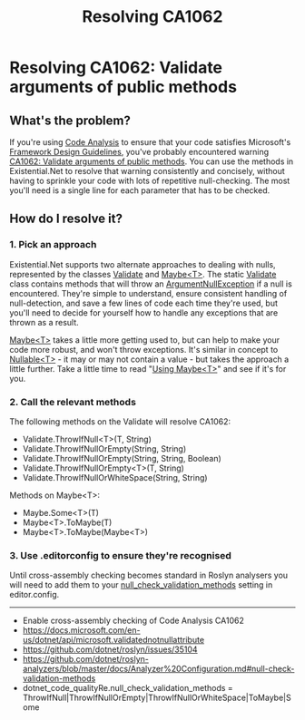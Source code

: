 ﻿---
uid: resolving_ca1062.md
title: Resolving CA1062
---
# Resolving CA1062: Validate arguments of public methods

## What's the problem?
If you're using 
[Code Analysis](https://docs.microsoft.com/en-us/visualstudio/code-quality/code-analysis-for-managed-code-overview)
to ensure that your code satisfies Microsoft's
[Framework Design Guidelines](https://docs.microsoft.com/en-us/dotnet/standard/design-guidelines/), 
you've probably encountered warning
[CA1062: Validate arguments of public methods](https://docs.microsoft.com/en-gb/visualstudio/code-quality/ca1062).
You can use the methods in Existential.Net to resolve that warning consistently and
concisely, without having to sprinkle your code with lots of repetitive null-checking. The most
you'll need is a single line for each parameter that has to be checked.

## How do I resolve it?
### 1. Pick an approach
Existential.Net supports two alternate approaches to dealing with nulls, represented by the classes
[Validate](xref:using_validate.md) and [Maybe&lt;T&gt;](xref:using_maybe.md). 
The static [Validate](xref:using_validate.md) class contains methods that will throw an
[ArgumentNullException](https://docs.microsoft.com/en-us/dotnet/api/system.argumentnullexception)
if a null is encountered. They're simple to understand, ensure consistent handling of null-detection,
and save a few lines of code each time they're used, but you'll need to decide for yourself how to 
handle any exceptions that are thrown as a result.

[Maybe&lt;T&gt;](xref:using_maybe.md) takes a little more getting used to, but can help to make your 
code more robust, and won't throw exceptions. It's similar in concept to 
[Nullable&lt;T&gt;](https://docs.microsoft.com/en-us/dotnet/api/system.nullable-1) - it may 
or may not contain a value - but takes the approach a little further. Take a little time to read 
"[Using Maybe&lt;T&gt;](xref:using_maybe.md)" and see if it's for you.

### 2. Call the relevant methods
The following methods on the Validate will resolve CA1062:
* Validate.ThrowIfNull&lt;T&gt;(T, String)
* Validate.ThrowIfNullOrEmpty(String, String)
* Validate.ThrowIfNullOrEmpty(String, String, Boolean)
* Validate.ThrowIfNullOrEmpty&lt;T&gt;(T, String)
* Validate.ThrowIfNullOrWhiteSpace(String, String)

Methods on Maybe&lt;T&gt;:
* Maybe.Some&lt;T&gt;(T)
* Maybe&lt;T&gt;.ToMaybe(T)
* Maybe&lt;T&gt;.ToMaybe(Maybe&lt;T&gt;)
### 3. Use .editorconfig to ensure they're recognised
Until cross-assembly checking becomes standard in Roslyn analysers you 
will need to add them to your
[null_check_validation_methods](https://docs.microsoft.com/en-gb/visualstudio/code-quality/ca1062#configurability)
setting in editor.config.


---
* Enable cross-assembly checking of Code Analysis CA1062
* https://docs.microsoft.com/en-us/dotnet/api/microsoft.validatednotnullattribute
* https://github.com/dotnet/roslyn/issues/35104
* https://github.com/dotnet/roslyn-analyzers/blob/master/docs/Analyzer%20Configuration.md#null-check-validation-methods
* dotnet_code_qualityRe.null_check_validation_methods = ThrowIfNull|ThrowIfNullOrEmpty|ThrowIfNullOrWhiteSpace|ToMaybe|Some
